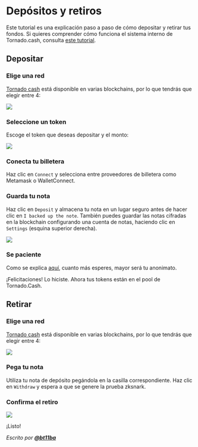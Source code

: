 # Depósitos y retiros

Este tutorial es una explicación paso a paso de cómo depositar y retirar tus fondos. Si quieres comprender cómo funciona el sistema interno de Tornado.cash, consulta [este tutorial](../general/how-does-tornado.cash-work.md).

## **Depositar**

### Elige una red

[Tornado cash](https://tornadocash.eth.link) está disponible en varias blockchains, por lo que tendrás que elegir entre 4:

![](../.gitbook/assets/azpoj.gif)

### Seleccione un token

Escoge el token que deseas depositar y el monto:

![](../.gitbook/assets/abdce.gif)

### Conecta tu billetera

Haz clic en `Connect` y selecciona entre proveedores de billetera como Metamask o WalletConnect.

### Guarda tu nota

Haz clic en `Deposit` y almacena tu nota en un lugar seguro antes de hacer clic en `I backed up the note`. También puedes guardar las notas cifradas en la blockchain configurando una cuenta de notas, haciendo clic en `Settings` (esquina superior derecha).

![](../.gitbook/assets/aaaab.gif)

### Se paciente

Como se explica [aquí](../general/tips-to-remain-anonymous.md#be-patient), cuanto más esperes, mayor será tu anonimato.

¡Felicitaciones! Lo hiciste. Ahora tus tokens están en el pool de Tornado.Cash.

## Retirar

### Elige una red

[Tornado cash](https://tornadocash.eth.link) está disponible en varias blockchains, por lo que tendrás que elegir entre 4:

![](../.gitbook/assets/enregistrement-de-le-cran-2021-08-25-a-16.15.15-1-.gif)

### Pega tu nota

Utiliza tu nota de depósito pegándola en la casilla correspondiente. Haz clic en `Withdraw` y espera a que se genere la prueba zksnark.

### Confirma el retiro

![](../.gitbook/assets/abdaaaa.png)

¡Listo!

_Escrito por_ [_**@bt11ba**_](https://torn.community/u/bt11ba/)
